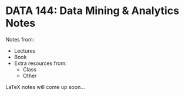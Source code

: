 # DATA 144: Data Mining & Analytics Notes

Notes from:
- Lectures
- Book
- Extra resources from:
    - Class
    - Other

LaTeX notes will come up soon...
